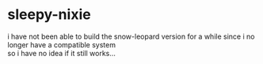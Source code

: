 # sleepy-nixie

i have not been able to build the snow-leopard version for a while since i no longer have a compatible system  
so i have no idea if it still works...
